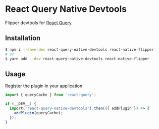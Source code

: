 # React Query Native Devtools

Flipper devtools for [React Query](https://github.com/tannerlinsley/react-query)

## Installation

```bash
$ npm i --save-dev react-query-native-devtools react-native-flipper
# or
$ yarn add --dev react-query-native-devtools react-native-flipper
```

## Usage

Register the plugin in your application:

```javascript
import { queryCache } from 'react-query';

if (__DEV__) {
  import('react-query-native-devtools').then(({ addPlugin }) => {
    addPlugin(queryCache);
  });
}
```
